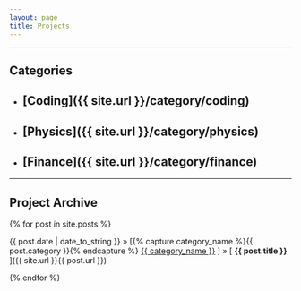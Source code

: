 ```yaml
---
layout: page
title: Projects
---
```

-----

<h2>Categories</h2>

* ## [Coding]({{ site.url }}/category/coding)
* ## [Physics]({{ site.url }}/category/physics)
* ## [Finance]({{ site.url }}/category/finance)

-----  

<h2>Project Archive</h2>

{% for post in site.posts %}

{{ post.date | date_to_string }} » [{% capture category_name %}{{ post.category }}{% endcapture %} <a href="/category/{{ category_name }}">{{ category_name }}</a> ] » [ **{{ post.title }}** ]({{ site.url }}{{ post.url }}) 

{% endfor %}
